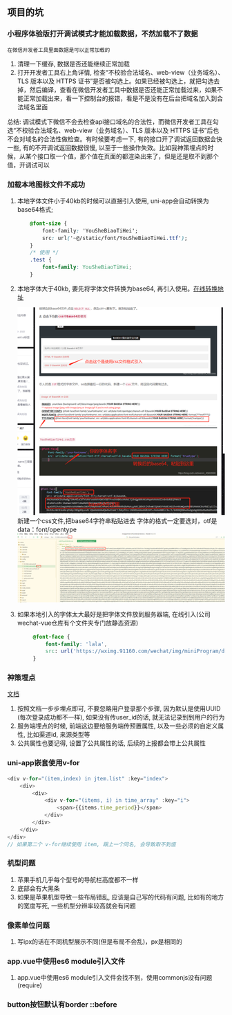 ## 项目的坑
### 小程序体验版打开调试模式才能加载数据，不然加载不了数据
    在微信开发者工具里面数据是可以正常加载的
1.  清理一下缓存, 数据是否还能继续正常加载
2.  打开开发者工具右上角详情, 检查“不校验合法域名、web-view（业务域名）、TLS 版本以及 HTTPS 证书”是否被勾选上。如果已经被勾选上，就把勾选去掉，然后编译，查看在微信开发者工具中数据是否还能正常加载过来，如果不能正常加载出来，看一下控制台的报错，看是不是没有在后台把域名加入到合法域名里面
   
总结: 调试模式下微信不会去检查api接口域名的合法性，而微信开发者工具在勾选“不校验合法域名、web-view（业务域名）、TLS 版本以及 HTTPS 证书”后也不会对域名的合法性做检查。有时候要考虑一下, 有的接口开了调试返回数据会快一些, 有的不开调试返回数据很慢, 以至于一些操作失效。比如我神策埋点的时候，从某个接口取一个值，那个值在页面的都渲染出来了，但是还是取不到那个值，开调试可以

### 加载本地图标文件不成功
1. 本地字体文件小于40kb的时候可以直接引入使用, uni-app会自动转换为base64格式;

    ```css
        @font-size {
            font-family: 'YouSheBiaoTiHei';
            src: url('~@/static/font/YouSheBiaoTiHei.ttf');    
        }
        /* 使用 */
        .test {
            font-family: YouSheBiaoTiHei;
        }

    ```
2. 本地字体大于40kb, 要先将字体文件转换为base64, 再引入使用。[在线转换地址](https://www.giftofspeed.com/base64-encoder/)

    ![图片](./image/字体base64格式网站.png)
    新建一个css文件,把base64字符串粘贴进去
    字体的格式一定要选对，otf是data：font/opentype
    ![字体格式](./image/格式.png)

3. 如果本地引入的字体太大最好是把字体文件放到服务器端, 在线引入(公司wechat-vue仓库有个文件夹专门放静态资源)
   
   ```css
        @font-face {
            font-family: 'lala',
            src: url('https://wximg.91160.com/wechat/img/miniProgram/default/icon-tag-type2.png')
        }
   ```

### 神策埋点
 [文档](https://manual.sensorsdata.cn/sa/latest/tech_sdk_client_mp_wechat-27724236.html)
1. 按照文档一步步埋点即可, 不要忽略用户登录那个步骤, 因为默认是使用UUID
 (每次登录成功都不一样), 如果没有传user_id的话, 就无法记录到到用户的行为
2. 服务端埋点的时候, 前端这边要给服务端传预置属性, 以及一些必须的自定义属性, 比如渠道id, 来源类型等
3. 公共属性也要记得, 设置了公共属性的话, 后续的上报都会带上公共属性


### uni-app嵌套使用v-for

```js
<div v-for="(item,index) in jtem.list" :key="index">
    <div>
        <div>
            <div v-for="(items, i) in time_array" :key="i">
                <span>{{items.time_period}}</span>
            </div>
        </div>
    </div>
</div>
// 如果第二个 v-for继续使用 item, 跟上一个同名, 会导致取不到值
```  


### 机型问题
1. 苹果手机几乎每个型号的导航栏高度都不一样
2. 底部会有大黑条
3. 如果是苹果机型导致一些布局错乱, 应该是自己写的代码有问题, 比如有的地方的宽度写死, 一些机型分辨率较高就会有问题

### 像素单位问题
1. 写ipx的话在不同机型展示不同(但是布局不会乱)，px是相同的


### app.vue中使用es6 module引入文件
1. app.vue中使用es6 module引入文件会找不到，使用commonjs没有问题(require)

### button按钮默认有border ::before
    
